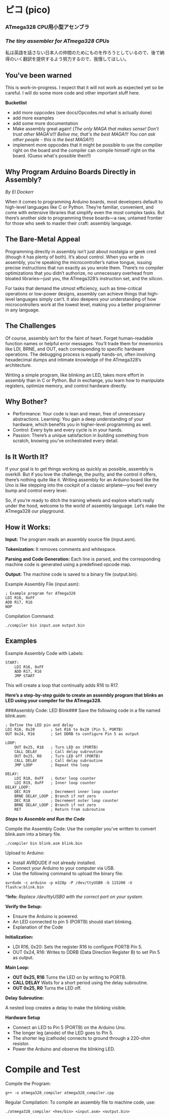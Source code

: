 # ピコ (pico)
### ATmega328 CPU用小型アセンブラ 
### *The tiny assembler for ATmega328 CPUs*

私は英語を話さない日本人の仲間のためにものを作ろうとしているので、後で納得のいく翻訳を提供するよう努力するので、我慢してほしい。

## You've been warned
This is work-in-progress. I expect that it will not work as expected yet so be careful. I will do some more code and other important stuff here.

**Bucketlist**
* add more oppcodes (see docs/Opcodes.md what is actually done)
* add more examples
* add some more documentation
* Make assembly great again! (*The only MAGA that makes sense! Don't trust other MAGA's!!! Belive me, that's the best MAGA!!! You can ask other people - this is the best MAGA!!!*)
* implement more oppcodes that it might be possible to use the compilier right on the board and the compiler can compile himself right on the board. (Guess what's possible then!!)


## Why Program Arduino Boards Directly in Assembly?
*By El Dockerr*

When it comes to programming Arduino boards, most developers default to high-level languages like C or Python. They’re familiar, convenient, and come with extensive libraries that simplify even the most complex tasks. But there’s another side to programming these boards—a raw, untamed frontier for those who seek to master their craft: assembly language.

## The Bare-Metal Appeal
Programming directly in assembly isn’t just about nostalgia or geek cred (though it has plenty of both). It’s about control. When you write in assembly, you’re speaking the microcontroller’s native tongue, issuing precise instructions that run exactly as you wrote them. There’s no compiler optimizations that you didn’t authorize, no unnecessary overhead from bloated libraries—just you, the ATmega328’s instruction set, and the silicon.

For tasks that demand the utmost efficiency, such as time-critical operations or low-power designs, assembly can achieve things that high-level languages simply can’t. It also deepens your understanding of how microcontrollers work at the lowest level, making you a better programmer in any language.

## The Challenges
Of course, assembly isn’t for the faint of heart. Forget human-readable function names or helpful error messages. You’ll trade them for mnemonics like LDI, BRNE, and OUT, each corresponding to specific hardware operations. The debugging process is equally hands-on, often involving hexadecimal dumps and intimate knowledge of the ATmega328’s architecture.

Writing a simple program, like blinking an LED, takes more effort in assembly than in C or Python. But in exchange, you learn how to manipulate registers, optimize memory, and control hardware directly.

## Why Bother?
* Performance: Your code is lean and mean, free of unnecessary abstractions.
Learning: You gain a deep understanding of your hardware, which benefits you in higher-level programming as well.
* Control: Every byte and every cycle is in your hands.
* Passion: There’s a unique satisfaction in building something from scratch, knowing you’ve orchestrated every detail.

## Is It Worth It?
If your goal is to get things working as quickly as possible, assembly is overkill. But if you love the challenge, the purity, and the control it offers, there’s nothing quite like it. Writing assembly for an Arduino board like the Uno is like stepping into the cockpit of a classic airplane—you feel every bump and control every lever.


So, if you’re ready to ditch the training wheels and explore what’s really under the hood, welcome to the world of assembly language. Let’s make the ATmega328 our playground.

## How it Works:

**Input:** The program reads an assembly source file (input.asm).

**Tokenization:** It removes comments and whitespace.

**Parsing and Code Generation:** Each line is parsed, and the corresponding machine code is generated using a predefined opcode map.

**Output:** The machine code is saved to a binary file (output.bin).

Example Assembly File (input.asm):

```
; Example program for ATmega328
LDI R16, 0xFF
ADD R17, R16
NOP
```

Compilation Command:
```
./compiler bin input.asm output.bin
```

## Examples

Example Assembly Code with Labels:
```
START:
    LDI R16, 0xFF
    ADD R17, R16
    JMP START
```
This will create a loop that continually adds R16 to R17.

**Here’s a step-by-step guide to create an assembly program that blinks an LED using your compiler for the ATmega328.**

###Assembly Code: LED Blink###
Save the following code in a file named blink.asm:

```
; Define the LED pin and delay
LDI R16, 0x20       ; Set R16 to 0x20 (Pin 5, PORTB)
OUT 0x24, R16       ; Set DDRB to configure Pin 5 as output

LOOP:
    OUT 0x25, R16   ; Turn LED on (PORTB)
    CALL DELAY      ; Call delay subroutine
    OUT 0x25, R0    ; Turn LED off (PORTB)
    CALL DELAY      ; Call delay subroutine
    JMP LOOP        ; Repeat the loop

DELAY:
    LDI R18, 0xFF   ; Outer loop counter
    LDI R19, 0xFF   ; Inner loop counter
DELAY_LOOP:
    DEC R19         ; Decrement inner loop counter
    BRNE DELAY_LOOP ; Branch if not zero
    DEC R18         ; Decrement outer loop counter
    BRNE DELAY_LOOP ; Branch if not zero
    RET             ; Return from subroutine
```

***Steps to Assemble and Run the Code***

Compile the Assembly Code: Use the compiler you've written to convert blink.asm into a binary file.

```
./compiler bin blink.asm blink.bin
```

Upload to Arduino:

* Install AVRDUDE if not already installed.
* Connect your Arduino to your computer via USB.
* Use the following command to upload the binary file:

```
avrdude -c arduino -p m328p -P /dev/ttyUSB0 -b 115200 -U flash:w:blink.bin
```
***Info:** *Replace /dev/ttyUSB0 with the correct port on your system.*

**Verify the Setup:**

* Ensure the Arduino is powered.
* An LED connected to pin 5 (PORTB) should start blinking.
* Explanation of the Code

**Initialization:**

* LDI R16, 0x20: Sets the register R16 to configure PORTB Pin 5.
* OUT 0x24, R16: Writes to DDRB (Data Direction Register B) to set Pin 5 as output.

**Main Loop:**

* **OUT 0x25, R16** Turns the LED on by writing to PORTB.
* **CALL DELAY** Waits for a short period using the delay subroutine.
* **OUT 0x25, R0** Turns the LED off.

**Delay Subroutine:**

A nested loop creates a delay to make the blinking visible.

**Hardware Setup**
* Connect an LED to Pin 5 (PORTB) on the Arduino Uno.
* The longer leg (anode) of the LED goes to Pin 5.
* The shorter leg (cathode) connects to ground through a 220-ohm resistor.
* Power the Arduino and observe the blinking LED.


# Compile and Test

Compile the Program:

```
g++ -o atmega328_compiler atmega328_compiler.cpp
```

Regular Compilation: To compile an assembly file to machine code, use:

```
./atmega328_compiler <hex/bin> <input.asm> <output.bin>
```

